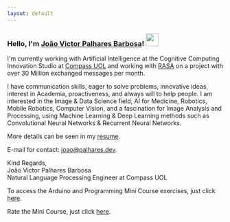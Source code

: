 ```yaml
---
layout: default
---
```

### Hello, I'm [João Victor Palhares Barbosa](https://www.linkedin.com/in/joao-palhares/)! <img src="https://media.giphy.com/media/hvRJCLFzcasrR4ia7z/giphy.gif" width="30px">

I'm currently working with Artificial Intelligence at the Cognitive Computing Innovation Studio at [Compass UOL](https://compass.uol/) and working with [RASA](https://rasa.com/) on a project with over 30 Million exchanged messages per month.

I have communication skills, eager to solve problems, innovative ideas, interest in Academia, proactiveness, and always will to help people. I am interested in the Image & Data Science field, AI for Medicine, Robotics, Mobile Robotics, Computer Vision, and a fascination for Image Analysis and Processing, using Machine Learning & Deep Learning methods such as Convolutional Neural Networks &
Recurrent Neural Networks.

More details can be seen in my [resume](./assets/src/resume.pdf).

E-mail for contact: <a href="mailto:joao@palhares.dev">joao@palhares.dev</a>.

Kind Regards,<br>
João Victor Palhares Barbosa<br>
Natural Language Processing Engineer at Compass UOL


To access the Arduino and Programming Mini Course exercises, just click [here](./assets/src/exercicios_arduino.pdf).

Rate the Mini Course, just click [here](https://forms.gle/xRQjVZKFHMjHXuqPA).
